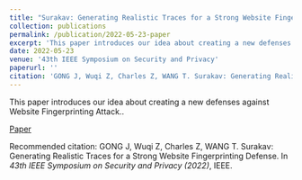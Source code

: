 ```yaml
---
title: "Surakav: Generating Realistic Traces for a Strong Website Fingerprinting Defense"
collection: publications
permalink: /publication/2022-05-23-paper
excerpt: 'This paper introduces our idea about creating a new defenses against Website Fingerprinting Attack.'
date: 2022-05-23
venue: '43th IEEE Symposium on Security and Privacy'
paperurl: ''
citation: 'GONG J, Wuqi Z, Charles Z, WANG T. Surakav: Generating Realistic Traces for a Strong Website Fingerprinting Defense. In <i>43th IEEE Symposium on Security and Privacy (2022)</i>, IEEE.'
---
```

This paper introduces our idea about creating a new defenses against Website Fingerprinting Attack..

[Paper](https://jiajungong.github.io/files/sp22-surakav.pdf)

Recommended citation: GONG J, Wuqi Z, Charles Z, WANG T. Surakav: Generating Realistic Traces for a Strong Website Fingerprinting Defense. In <i>43th IEEE Symposium on Security and Privacy (2022)</i>, IEEE.